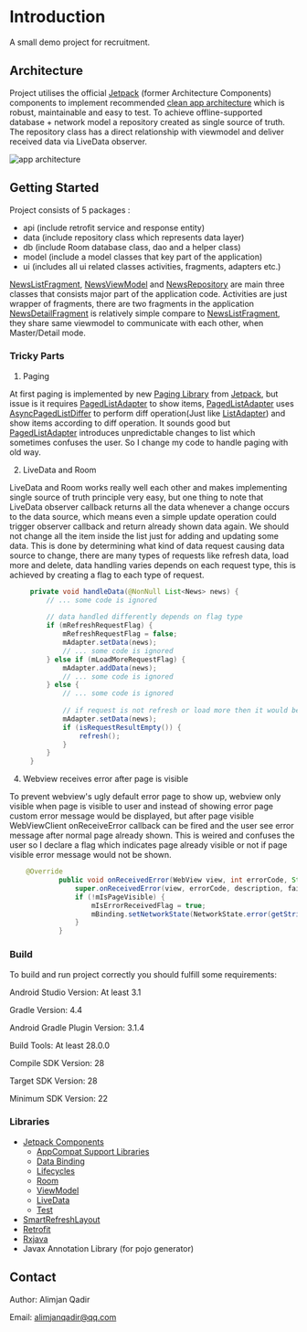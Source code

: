# Introduction

A small demo project for recruitment.

## Architecture

Project utilises the official [Jetpack](https://developer.android.com/jetpack)
(former Architecture Components) components to implement recommended [clean app architecture](https://github.com/googlesamples/android-architecture) 
which is robust, maintainable and easy to test. To achieve offline-supported database + network 
model a repository created as single source of truth. The repository class has a direct relationship 
with viewmodel and deliver received data via LiveData observer.

![app architecture](https://developer.android.com/topic/libraries/architecture/images/final-architecture.png)

## Getting Started

Project consists of 5 packages :

* api (include retrofit service and response entity)
* data (include repository class which represents data layer)
* db (include Room database class, dao and a helper class)
* model (include a model classes that key part of the application)
* ui (includes all ui related classes activities, fragments, adapters etc.)
 
 [NewsListFragment](https://github.com/alimjanqadir/news-demo/blob/master/app/src/main/java/com/example/alimjan/news/ui/fragments/NewsListFragment.java), 
[NewsViewModel](https://github.com/alimjanqadir/news-demo/blob/master/app/src/main/java/com/example/alimjan/news/ui/viewmodels/NewsViewModel.java) 
and [NewsRepository](https://github.com/alimjanqadir/news-demo/blob/master/app/src/main/java/com/example/alimjan/news/data/NewsRepository.java)
are main three classes that consists major part of the application code. Activities are just wrapper
of fragments, there are two fragments in the application [NewsDetailFragment](https://github.com/alimjanqadir/news-demo/blob/master/app/src/main/java/com/example/alimjan/news/ui/fragments/NewsDetailFragment.java) 
is relatively simple compare to [NewsListFragment](https://github.com/alimjanqadir/news-demo/blob/master/app/src/main/java/com/example/alimjan/news/ui/fragments/NewsListFragment.java), 
they share same viewmodel to communicate with each other, when Master/Detail mode.

### Tricky Parts

1. Paging

At first paging is implemented by new [Paging Library](https://developer.android.com/topic/libraries/architecture/paging/) 
from [Jetpack](https://developer.android.com/jetpack), but issue is it requires [PagedListAdapter](https://developer.android.com/reference/android/arch/paging/PagedListAdapter)
to show items, [PagedListAdapter](https://developer.android.com/reference/android/arch/paging/PagedListAdapter) 
uses [AsyncPagedListDiffer](https://developer.android.com/reference/android/arch/paging/AsyncPagedListDiffer) 
to perform diff operation(Just like [ListAdapter](https://developer.android.com/reference/android/support/v7/recyclerview/extensions/ListAdapter)) 
and show items according to diff operation. It sounds good but [PagedListAdapter](https://developer.android.com/reference/android/arch/paging/PagedListAdapter) 
introduces unpredictable changes to list which sometimes confuses the user. So I change my code to
handle paging with old way.

2. LiveData and Room

LiveData and Room works really well each other and makes implementing single source of truth 
principle very easy, but one thing to note that LiveData observer callback returns all the data
whenever a change occurs to the data source, which means even a simple update operation could trigger 
observer callback and return already shown data again. We should not change all the item inside the 
list just for adding and updating some data. This is done by determining what kind of data request 
causing data source to change, there are many types of requests like refresh data, load more and
delete, data handling varies depends on each request type, this is achieved by creating a flag 
to each type of request.
 
 ```java
      private void handleData(@NonNull List<News> news) {
          // ... some code is ignored
  
          // data handled differently depends on flag type
          if (mRefreshRequestFlag) {
              mRefreshRequestFlag = false;
              mAdapter.setData(news);
              // ... some code is ignored
          } else if (mLoadMoreRequestFlag) {
              mAdapter.addData(news);
              // ... some code is ignored
          } else {
              // ... some code is ignored
  
              // if request is not refresh or load more then it would be initial data from database.
              mAdapter.setData(news);
              if (isRequestResultEmpty()) {
                  refresh();
              }
          }
      }
 
 ```
 
 4. Webview receives error after page is visible
 
To prevent webview's ugly default error page to show up, webview only visible when page is visible to
user and instead of showing error page custom error message would be displayed, but after page visible
WebViewClient onReceiveError callback can be fired and the user see error message after normal page
already shown. This is weired and confuses the user so I declare a flag which indicates page already
visible or not if page visible error message would not be shown.

```java
    @Override
            public void onReceivedError(WebView view, int errorCode, String description, String failingUrl) {
                super.onReceivedError(view, errorCode, description, failingUrl);
                if (!mIsPageVisible) {
                    mIsErrorReceivedFlag = true;
                    mBinding.setNetworkState(NetworkState.error(getString(R.string.msg_request_failed)));
                }
            }
```
 
### Build

To build and run project correctly you should fulfill some requirements:

Android Studio Version: At least 3.1

Gradle Version: 4.4

Android Gradle Plugin Version: 3.1.4

Build Tools: At least 28.0.0

Compile SDK Version: 28

Target SDK Version: 28

Minimum SDK Version: 22


### Libraries

* [Jetpack Components](https://developer.android.com/jetpack/) 
    * [AppCompat Support Libraries](https://developer.android.com/topic/libraries/support-library/)
    * [Data Binding](https://developer.android.com/topic/libraries/support-library/)
    * [Lifecycles](https://developer.android.com/topic/libraries/architecture/lifecycle)
    * [Room](https://developer.android.com/topic/libraries/architecture/room)
    * [ViewModel](https://developer.android.com/topic/libraries/architecture/viewmodel)
    * [LiveData](https://developer.android.com/topic/libraries/architecture/livedata)
    * [Test](https://developer.android.com/topic/libraries/testing-support-library/index.html)
* [SmartRefreshLayout](https://github.com/scwang90/SmartRefreshLayout)
* [Retrofit](https://github.com/square/retrofit)
* [Rxjava](https://github.com/reactivex/rxjava)
* Javax Annotation Library (for pojo generator)


## Contact

Author: Alimjan Qadir

Email: alimjanqadir@qq.com



